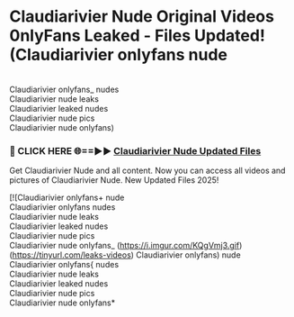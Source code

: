# Claudiarivier Nude Original Videos 0nlyFans Leaked - Files Updated! (Claudiarivier onlyfans nude<br>
<br>
Claudiarivier onlyfans_ nudes<br>
Claudiarivier nude leaks<br>
Claudiarivier leaked nudes<br>
Claudiarivier nude pics<br>
Claudiarivier nude onlyfans)

<h3>🔴 CLICK HERE 🌐==►► <a href="https://tinyurl.com/leaks-videos" rel="nofollow">Claudiarivier Nude Updated Files</a></h3>

Get Claudiarivier Nude and all content. Now you can access all videos and pictures of Claudiarivier Nude. New Updated Files 2025!

[![Claudiarivier onlyfans+ nude<br>
Claudiarivier onlyfans nudes<br>
Claudiarivier nude leaks<br>
Claudiarivier leaked nudes<br>
Claudiarivier nude pics<br>
Claudiarivier nude onlyfans_
(https://i.imgur.com/KQgVmj3.gif)(https://tinyurl.com/leaks-videos)
Claudiarivier onlyfans) nude<br>
Claudiarivier onlyfans{ nudes<br>
Claudiarivier nude leaks<br>
Claudiarivier leaked nudes<br>
Claudiarivier nude pics<br>
Claudiarivier nude onlyfans*